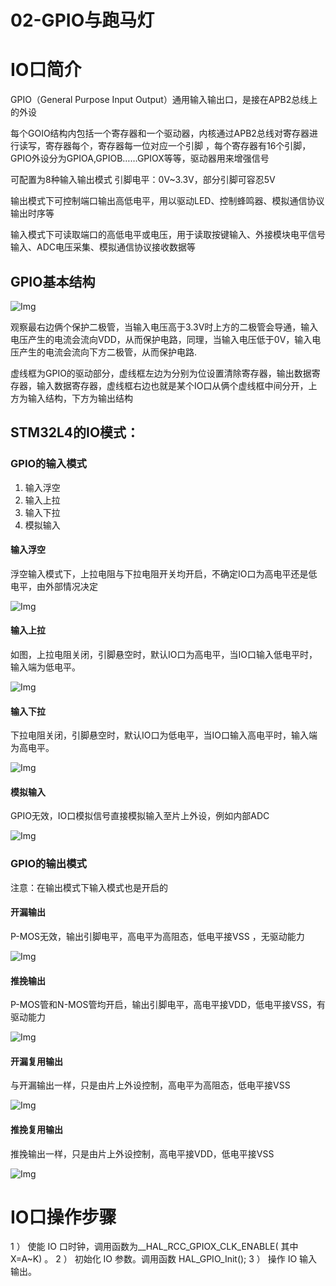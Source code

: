 # 02-GPIO与跑马灯


# IO口简介
GPIO（General Purpose Input Output）通用输入输出口，是接在APB2总线上的外设

每个GOIO结构内包括一个寄存器和一个驱动器，内核通过APB2总线对寄存器进行读写，寄存器每个，寄存器每一位对应一个引脚 ，每个寄存器有16个引脚，GPIO外设分为GPIOA,GPIOB……GPIOX等等，驱动器用来增强信号

可配置为8种输入输出模式 引脚电平：0V~3.3V，部分引脚可容忍5V

输出模式下可控制端口输出高低电平，用以驱动LED、控制蜂鸣器、模拟通信协议输出时序等

输入模式下可读取端口的高低电平或电压，用于读取按键输入、外接模块电平信号输入、ADC电压采集、模拟通信协议接收数据等

## GPIO基本结构

![Img](./FILES/02-跑马灯.md/img-20230222094834.png)

观察最右边俩个保护二极管，当输入电压高于3.3V时上方的二极管会导通，输入电压产生的电流会流向VDD，从而保护电路，同理，当输入电压低于0V，输入电压产生的电流会流向下方二极管，从而保护电路.

虚线框为GPIO的驱动部分，虚线框左边为分别为位设置清除寄存器，输出数据寄存器，输入数据寄存器，虚线框右边也就是某个IO口从俩个虚线框中间分开，上方为输入结构，下方为输出结构



## STM32L4的IO模式：

### GPIO的输入模式

1. 输入浮空
2. 输入上拉
3. 输入下拉
4. 模拟输入

#### 输入浮空
浮空输入模式下，上拉电阻与下拉电阻开关均开启，不确定IO口为高电平还是低电平，由外部情况决定

![Img](./FILES/02-跑马灯.md/img-20230222103436.png)

#### 输入上拉

如图，上拉电阻关闭，引脚悬空时，默认IO口为高电平，当IO口输入低电平时，输入端为低电平。

![Img](./FILES/02-跑马灯.md/img-20230222103507.png)

#### 输入下拉

下拉电阻关闭，引脚悬空时，默认IO口为低电平，当IO口输入高电平时，输入端为高电平。

![Img](./FILES/02-跑马灯.md/img-20230222103659.png)

#### 模拟输入

GPIO无效，IO口模拟信号直接模拟输入至片上外设，例如内部ADC 

![Img](./FILES/02-跑马灯.md/img-20230222103731.png)



### GPIO的输出模式

注意：在输出模式下输入模式也是开启的

#### 开漏输出

P-MOS无效，输出引脚电平，高电平为高阻态，低电平接VSS ，无驱动能力

![Img](./FILES/02-跑马灯.md/img-20230222104320.png)

#### 推挽输出

P-MOS管和N-MOS管均开启，输出引脚电平，高电平接VDD，低电平接VSS，有驱动能力

![Img](./FILES/02-跑马灯.md/img-20230222104511.png)


#### 开漏复用输出

与开漏输出一样，只是由片上外设控制，高电平为高阻态，低电平接VSS 

![Img](./FILES/02-跑马灯.md/img-20230222104547.png)


#### 推挽复用输出

推挽输出一样，只是由片上外设控制，高电平接VDD，低电平接VSS 

![Img](./FILES/02-跑马灯.md/img-20230222104627.png)


# IO口操作步骤

1 ） 使能 IO 口时钟，调用函数为__HAL_RCC_GPIOX_CLK_ENABLE( 其中 X=A~K) 。
2 ） 初始化 IO 参数。调用函数 HAL_GPIO_Init();
3 ） 操作 IO 输入输出。






